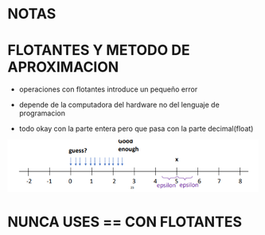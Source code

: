 # NOTAS

# FLOTANTES Y METODO DE APROXIMACION

- operaciones con flotantes introduce un pequeño error

- depende de la computadora del hardware no del lenguaje de programacion


- todo okay con la parte entera pero que pasa con la parte decimal(float)

![imgaprox](./../img/aprox.png)

# NUNCA USES == CON FLOTANTES